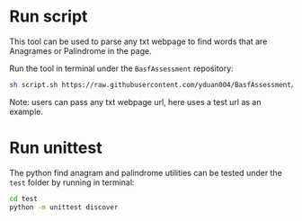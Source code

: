 # Run script
This tool can be used to parse any txt webpage to find words that are Anagrames or Palindrome in the page.

Run the tool in terminal under the `BasfAssessment` repository: 

```sh
sh script.sh https://raw.githubusercontent.com/yduan004/BasfAssessment/main/test/text.txt
```

Note: users can pass any txt webpage url, here uses a test url as an example. 

# Run unittest
The python find anagram and palindrome utilities can be tested under the `test` folder by running in terminal:
```sh
cd test
python -m unittest discover
```